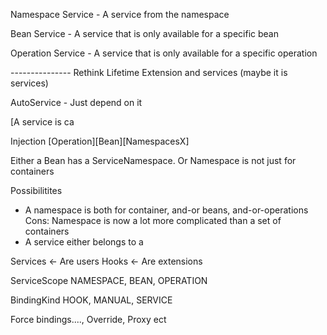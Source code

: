 Namespace Service - A service from the namespace

Bean Service - A service that is only available for a specific bean

Operation Service - A service that is only available for a specific operation

--------------- Rethink
Lifetime
Extension and services (maybe it is services)

AutoService - Just depend on it


[A service is ca

Injection
[Operation][Bean][NamespacesX]

Either a Bean has a ServiceNamespace. Or Namespace is not just for containers

Possibilitites
  * A namespace is both for container, and-or beans, and-or-operations
    Cons: Namespace is now a lot more complicated than a set of containers
  * A service either belongs to a 
  
  



Services <- Are users
Hooks <- Are extensions  
  

ServiceScope
  NAMESPACE, BEAN, OPERATION
  
  
BindingKind
  HOOK, MANUAL, SERVICE

Force bindings...., Override, Proxy ect